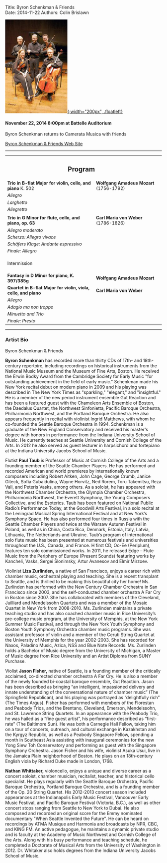 Title: Byron Schenkman & Friends  
Date: 2014-11-22
Authors: Colin Brislawn


[![ ](/images/2014-2015/BSandF200.jpg){:width="200px", .floatleft}]({filename}./ByronSchenkman.md)

#### November 22, 2014 8:00pm at Battelle Auditorium

Byron Schenkman returns to Camerata Musica with friends 

[Byron Schenkman & Friends Web Site](http://byronschenkman.com/)

---

<table>
	<tr>
	<td align="center" colspan="2"><h2>Program</h2></td><td></td>
	</tr>
	<tr>
	  <td width="480"><b>Trio in B-flat Major for violin, cello, and piano</b> K. 502</td>
	  <td width="320" class="right"><b>Wolfgang Amadeus Mozart</b> (1756-1792)</td>
	</tr>
	<tr>
	  <td class="smallindent"><i>Allegro</i></td>
	  <td></td>
	</tr>
	<tr>
	  <td class="smallindent"><i>Larghetto</i></td>
	  <td></td>
	</tr>
	<tr>
	  <td class="smallindent"><i>Allegretto</i></td>
	  <td></td>
	</tr>
	<tr><td></td></tr>
	<tr>
	  <td width="480"><b>Trio in G Minor for flute, cello, and piano, op. 63</b></td>
	  <td width="320" class="right"><b>Carl Maria von Weber</b> (1786-1826)</td>
	</tr>
	<tr>
	  <td class="smallindent"><i>Allegro moderato</i></td>
	  <td></td>
	</tr>
	<tr>
	  <td class="smallindent"><i>Scherzo: Allegro vivace</i></td>
	  <td></td>
	</tr>
	<tr>
	  <td class="smallindent"><i>Schäfers Klage: Andante espressivo</i></td>
	  <td></td>
	</tr>
	<tr>
	  <td class="smallindent"><i>Finale: Allegro</i></td>
	  <td></td>
	</tr>
	<tr>
	 <td colspan="2" class="center">
		<br>
		<div class="smallheading">Intermission
		</div><br></td>
	</tr>
	<tr>
	  <td width="480"><b>Fantasy in D Minor for piano, K. 397/385g</b></td>
	  <td width="320" class="right"><b>Wolfgang Amadeus Mozart</b></td>
	</tr>
	<tr>
	  <td width="480"><b>Quartet in B-flat Major for violin, viola, cello, and piano</b></td>
	  <td width="320" class="right"><b>Carl Maria von Weber</b></td>
	</tr>
	<tr>
	  <td class="smallindent"><i>Allegro</i></td>
	  <td></td>
	</tr>
	<tr>
	  <td class="smallindent"><i>Adagio ma non troppo</i></td>
	  <td></td>
	</tr>
	<tr>
	  <td class="smallindent"><i>Minuetto and Trio</i></td>
	  <td></td>
	</tr>
	<tr>
	  <td class="smallindent"><i>Finale: Presto</i></td>
	  <td></td>
	</tr>
</table>

---

### Artist Bio

Byron Schenkman & Friends

**Byron Schenkman** has recorded more than thirty CDs of 17th- and 18th-century repertoire, including recordings on historical instruments from the National Music Museum and the Museum of Fine Arts, Boston. He received the Erwin Bodky Award from the Cambridge Society for Early Music "for outstanding achievement in the field of early music." Schenkman made his New York recital debut on modern piano in 2009 and his playing was described in The New York Times as "sparkling," "elegant," and "insightful." He is a member of the new period instrument ensemble Gut Reaction and has been a featured guest with the Chameleon Arts Ensemble of Boston, the Daedalus Quartet, the Northwest Sinfonietta, Pacific Baroque Orchestra, Philharmonia Northwest, and the Portland Baroque Orchestra. He also appears frequently in recital with violinist Ingrid Matthews, with whom he co-founded the Seattle Baroque Orchestra in 1994. Schenkman is a graduate of the New England Conservatory and received his master's degree with honors in performance from the Indiana University School of Music. He currently teaches at Seattle University and Cornish College of the Arts. In 2012 he also served as guest lecturer in harpsichord and fortepiano at the Indiana University Jacobs School of Music.

Flutist **Paul Taub** is Professor of Music at Cornish College of the Arts and a founding member of the Seattle Chamber Players. He has performed and recorded American and world premieres by internationally known composers including Robert Aitken, John Cage, George Crumb, Janice Giteck, Sofia Gubaidulina, Wayne Horvitz, Ned Rorem, Toru Takemitsu, Reza Vali, and Peteris Vasks, among others. As a soloist, he has appeared with the Northwest Chamber Orchestra, the Olympia Chamber Orchestra, Philharmonia Northwest, the Everett Symphony, the Young Composers Collective, and the Esoterics. Taub has been featured on National Public Radio’s Performance Today, at the Goodwill Arts Festival, in a solo recital at the Leningrad Musical Spring International Festival and at New York’s Symphony Space. He has also performed four times in Russia with the Seattle Chamber Players and twice at the Warsaw Autumn Festival in Poland, as well as in China, Costa Rica, Denmark, Estonia, Italy, Latvia, Lithuania, The Netherlands and Ukraine. Taub’s program of international solo flute music has been presented at numerous festivals and universities throughout the U.S., Canada, and France. H first CD, Oo-Ee (Periplum), features ten solo commissioned works. In 2011, he released Edge – Flute Music from the Periphery of Europe (Present Sounds) featuring works by Kancheli, Vasks, Sergei Slonimsky, Artur Avanesov and Elmir Mirzoev.

Violinist **Liza Zurlinden,** a native of San Francisco, enjoys a career rich with chamber music, orchestral playing and teaching. She is a recent transplant to Seattle, and is thrilled to be making this beautiful city her home! Ms. Zurlinden has performed with the New Century Chamber Orchestra in San Francisco since 2003, and the self-conducted chamber orchestra A Far Cry in Boston since 2007. She has collaborated with members of the Cleveland, Juilliard and Mendelssohn Quartets and was a member of the Mosaic Quartet in New York from 2008-2010. Ms. Zurlinden maintains a private teaching studio and has also coached chamber music in Rice University’s pre-college music program, at the University of Memphis, at the New York Summer Music Festival, and through the New York Youth Symphony and Boston Youth Symphony Orchestra chamber music programs. She was assistant professor of violin and a member of the Ceruti String Quartet at the University of Memphis for the year 2002-2003. She has recorded for Naxos, Paladino Music, Azica, NSS and Blue Note Records. Ms. Zurlinden holds a Bachelor of Music degree from the University of Michigan, a Master of Music degree from Rice University and an Artist Diploma from SUNY Purchase.

Violist **Jason Fisher,** native of Seattle, is a founding member of the critically acclaimed, co-directed chamber orchestra A Far Cry. He is also a member of the newly founded bi-coastal baroque ensemble, Gut Reaction. Jason has been described as bringing “an intelligent, impassioned delivery and innate understanding of the conversational nature of chamber music” (The Springfield Republican), and his playing was portrayed as “delightfully rich” (The Times Argus). Fisher has performed with members of the Florestan and Peabody Trios, and the Brentano, Cleveland, Emerson, Mendelssohn, and St. Lawrence String Quartets. In an appearance with the Peabody Trio, he was hailed as a “fine guest artist”, his performance described as “first-rate” (The Baltimore Sun). He was both a Carnegie Hall Fellow, taking him on a tour of concerts, outreach, and cultural exchange in Kazakhstan and the Kyrgyz Republic, as well as a Peabody Singapore Fellow, spending a month in Southeast Asia assisting with inaugural ceremonies for the new Yong Siew Toh Conservatory and performing as guest with the Singapore Symphony Orchestra. Jason Fisher and his wife, violinist Asuka Usui, live in the Jamaica Plain neighborhood of Boston. He plays on an 18th-century English viola by Richard Duke made in London, 1768.

**Nathan Whittaker,** violoncello, enjoys a unique and diverse career as a concert soloist, chamber musician, recitalist, teacher, and historical cello specialist. He plays regularly with the Seattle Baroque Orchestra, Pacific Baroque Orchestra, Portland Baroque Orchestra, and is a founding member of the Op. 20 String Quartet. His 2012-2013 concert season included appearances at the Indianapolis Early Music Festival, Vancouver Early Music Festival, and Pacific Baroque Festival (Victoria, B.C.), as well as other concert stops ranging from Seattle to New York to Dubai. He also composed and recorded an original score for the Emmy nominated documentary "When Seattle Invented the Future". He can be heard on recordings by ATMA Musique and Harmonia and broadcasts by NPR, CBC, and KING FM. An active pedagogue, he maintains a dynamic private studio and is faculty at the Academy of Music Northwest and Cornish College of the Arts. Along with his busy performance and teaching schedule, he completed a Doctorate of Musical Arts from the University of Washington in 2012. Dr. Whitaker also holds degrees from the Indiana University Jacobs School of Music.

